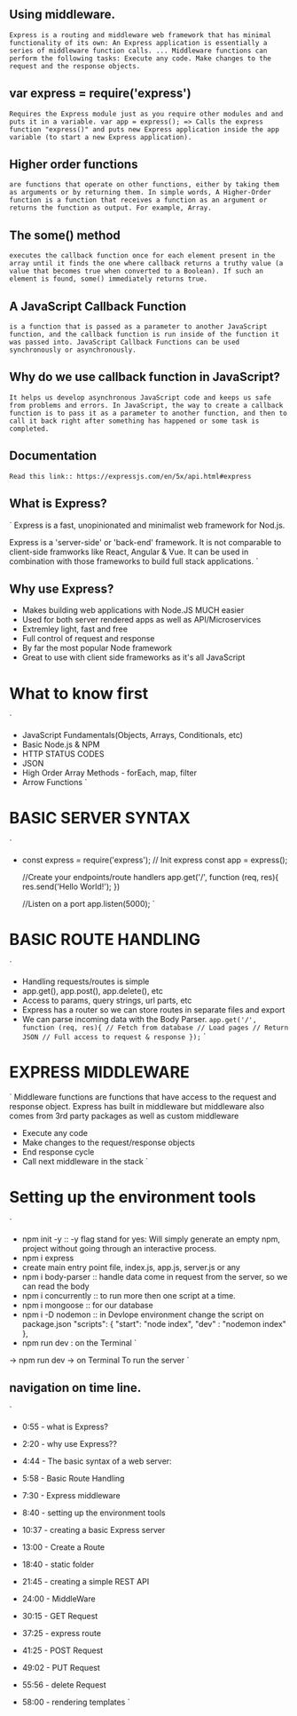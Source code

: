 ## Using middleware. 
`
Express is a routing and middleware web framework that has minimal functionality of its own: An Express application is essentially a series of middleware function calls. ... Middleware functions can perform the following tasks: Execute any code. Make changes to the request and the response objects.
`
## var express = require('express')
`
Requires the Express module just as you require other modules and and puts it in a variable. var app = express(); => Calls the express function "express()" and puts new Express application inside the app variable (to start a new Express application).
`
## Higher order functions 
`
are functions that operate on other functions, either by taking them as arguments or by returning them. In simple words, A Higher-Order function is a function that receives a function as an argument or returns the function as output. For example, Array.
`
## The some() method 
`
executes the callback function once for each element present in the array until it finds the one where callback returns a truthy value (a value that becomes true when converted to a Boolean). If such an element is found, some() immediately returns true.
`
## A JavaScript Callback Function 
`
is a function that is passed as a parameter to another JavaScript function, and the callback function is run inside of the function it was passed into. JavaScript Callback Functions can be used synchronously or asynchronously.
`
## Why do we use callback function in JavaScript?
`
It helps us develop asynchronous JavaScript code and keeps us safe from problems and errors. In JavaScript, the way to create a callback function is to pass it as a parameter to another function, and then to call it back right after something has happened or some task is completed.
`
## Documentation
`
Read this link:: https://expressjs.com/en/5x/api.html#express
`
## What is Express?
`
Express is a fast, unopinionated and minimalist web framework for Nod.js.

Express is a 'server-side' or 'back-end' framework. It is not comparable to client-side framworks like React, Angular & Vue. It can be used in combination with those frameworks to build full stack applications.
`
## Why use Express?

- Makes building web applications with Node.JS MUCH easier
- Used for both server rendered apps as well as API/Microservices
- Extremley light, fast and free
- Full control of request and response
- By far the most popular Node framework
- Great to use with client side frameworks as it's all JavaScript

# What to know first
`
- JavaScript Fundamentals(Objects, Arrays, Conditionals, etc)
- Basic Node.js & NPM
- HTTP STATUS CODES
- JSON
- High Order Array Methods - forEach, map, filter
- Arrow Functions
` 
# BASIC SERVER SYNTAX
`
- const express = require('express');
  // Init express
  const app = express();

  //Create your endpoints/route handlers
  app.get('/', function (req, res){
    res.send('Hello World!');
  })

  //Listen on a port
  app.listen(5000);
  `
# BASIC ROUTE HANDLING
  `
  - Handling requests/routes is simple
  - app.get(), app.post(), app.delete(), etc
  - Access to params, query strings, url parts, etc
  - Express has a router so we can store routes in separate files and export
  - We can parse incoming data with the Body Parser.
  `
  app.get('/', function (req, res){
    // Fetch from database
    // Load pages
    // Return JSON
    // Full access to request & response
  });
  `
`

# EXPRESS MIDDLEWARE
`
  Middleware functions are functions that have access to the request and response object. Express has built in middleware but middleware also comes from 3rd party packages as well as custom middleware

  - Execute any code
  - Make changes to the request/response objects
  - End response cycle
  - Call next middleware in the stack
`
# Setting up the environment tools
`
  - npm init -y :: -y flag stand for yes: Will simply generate an empty npm, project without going through an interactive process. 
  - npm i express 
  - create main entry point file, index.js, app.js, server.js or any
  - npm i body-parser :: handle data come in request from the server, so we can read the body
  - npm i concurrently :: to run more then one script at a time.
  - npm i mongoose :: for our database
  - npm i -D nodemon :: in Devlope environment change the script on package.json
    "scripts": {
    "start": "node index",
    "dev" : "nodemon index"
  },
  - npm run dev :  on the Terminal
`

-> npm run dev -> on Terminal To run the server
`
## navigation on time line.
`
- 0:55  - what is Express?
- 2:20  - why use Express??
- 4:44 - The basic syntax of a web server:
- 5:58  - Basic Route Handling
- 7:30 - Express middleware

- 8:40 - setting up the environment tools
- 10:37 - creating a basic Express server 
- 13:00 - Create a Route
- 18:40 - static folder
- 21:45 - creating a simple REST API
- 24:00 - MiddleWare
- 30:15 - GET Request
- 37:25 - express route
- 41:25 - POST Request
- 49:02 - PUT Request
- 55:56 - delete Request
- 58:00 - rendering templates
`
